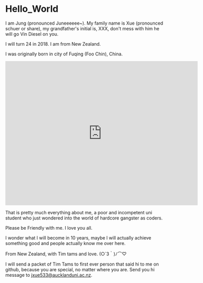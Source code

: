 # Hello_World

I am Jung (pronounced Juneeeeee~). My family name is Xue (pronounced schuer or share), my grandfather's initial is, XXX, don't mess with him he will go Vin Diesel on you.  

I will turn 24 in 2018. I am from New Zealand.

I was originally born in city of Fuqing (Foo Chin), China.

<iframe src="https://www.google.com/maps/embed?pb=!1m18!1m12!1m3!1d306141.380212437!2d126.3453416664724!3d33.3711157139061!2m3!1f0!2f0!3f0!3m2!1i1024!2i768!4f13.1!3m3!1m2!1s0x350ce3544cc84045%3A0x66bc36d2981ebf31!2sJeju-do%2C+South+Korea!5e0!3m2!1sen!2sus!4v1473136714592" width="600" height="450" frameborder="0" style="border:0" allowfullscreen></iframe>

That is pretty much everything about me, a poor and incompetent uni student who just wondered into the world of hardcore gangster as coders.

Please be Friendly with me. I love you all. 

I wonder what I will become in 10 years, maybe I will actually achieve something good and people actually know me over here. 

From New Zealand, with Tim tams and love. (○´3｀)ﾉ⌒♡

I will send a packet of Tim Tams to first ever person that said hi to me on github, because you are special, no matter where you are. Send you hi message to jxue533@aucklanduni.ac.nz. 
